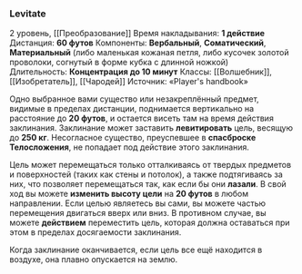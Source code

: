 ### Levitate

2 уровень, [[Преобразование]]
Время накладывания: **1 действие**
Дистанция: **60 футов**
Компоненты: **Вербальный**, **Соматический**, **Материальный** (либо маленькая кожаная петля, либо кусочек золотой проволоки, согнутый в форме кубка с длинной ножкой)
Длительность: **Концентрация до 10 минут**
Классы: [[Волшебник]], [[Изобретатель]], [[Чародей]]
Источник: «Player's handbook»

Одно выбранное вами существо или незакреплённый предмет, видимые в пределах дистанции, поднимается вертикально на расстояние до **20 футов**, и остается висеть там на время действия заклинания. Заклинание может заставить **левитировать** цель, весящую до **250 кг**. Несогласное существо, преуспевшее в **спасброске Телосложения**, не попадает под действие этого заклинания.

Цель может перемещаться только отталкиваясь от твердых предметов и поверхностей (таких как стены и потолок), а также подтягиваясь за них, что позволяет перемещаться так, как если бы они **лазали**. В свой ход вы можете **изменить высоту цели** на **20 футов** в любом направлении. Если целью являетесь вы сами, вы можете частью перемещения двигаться вверх или вниз. В противном случае, вы можете **действием** переместить цель, которая должна оставаться при этом в пределах досягаемости заклинания.

Когда заклинание оканчивается, если цель все ещё находится в воздухе, она плавно опускается на землю.